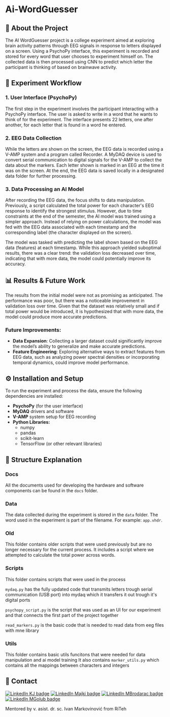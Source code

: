 # Ai-WordGuesser

## 🚀 About the Project

The AI WordGuesser project is a college experiment aimed at exploring brain activity patterns through EEG signals in response to letters displayed on a screen. Using a PsychoPy interface, this experiment is recorded and stored for every word that user chooses to experiment himself on. The collected data is then processed using CNN to predict which letter the participant is thinking of based on brainwave activity.

## 🔬 Experiment Workflow

### 1. User Interface (PsychoPy)

The first step in the experiment involves the participant interacting with a PsychoPy interface. The user is asked to write in a word that he wants to think of for the experiment. The interface presents 22 letters, one after another, for each letter that is found in a word he entered.

### 2. EEG Data Collection

While the letters are shown on the screen, the EEG data is recorded using a V-AMP system and a program called Recorder. A MyDAQ device is used to convert serial communication to digital signals for the V-AMP to collect the data about the markers. Each letter shown is marked in an EEG at the time it was on the screen. At the end, the EEG data is saved locally in a designated data folder for further processing.

### 3. Data Processing an AI Model

After recording the EEG data, the focus shifts to data manipulation. Previously, a script calculated the total power for each character's EEG response to identify the strongest stimulus. However, due to time constraints at the end of the semester, the AI model was trained using a simpler approach. Instead of relying on power calculations, the model was fed with the EEG data associated with each timestamp and the corresponding label (the character displayed on the screen).

The model was tasked with predicting the label shown based on the EEG data (features) at each timestamp. While this approach yielded suboptimal results, there was a clear trend: the validation loss decreased over time, indicating that with more data, the model could potentially improve its accuracy.

## 📊 Results & Future Work

The results from the initial model were not as promising as anticipated. The performance was poor, but there was a noticeable improvement in validation loss over time. Given that the dataset was relatively small and if total power would be introduced, it is hypothesized that with more data, the model could produce more accurate predictions.

### Future Improvements:

- **Data Expansion**: Collecting a larger dataset could significantly improve the model’s ability to generalize and make accurate predictions.
- **Feature Engineering**: Exploring alternative ways to extract features from EEG data, such as analyzing power spectral densities or incorporating temporal dynamics, could improve model performance.

## ⚙️ Installation and Setup

To run the experiment and process the data, ensure the following dependencies are installed:

- **PsychoPy** (for the user interface)
- **MyDAQ** drivers and software
- **V-AMP** system setup for EEG recording
- **Python Libraries:**
  - numpy
  - pandas
  - scikit-learn
  - TensorFlow (or other relevant libraries)

## 📙 Structure Explanation

### Docs
All the documents used for developing the hardware and software components can be found in the `docs` folder.

### Data
The data collected during the experiment is stored in the `data` folder. 
The word used in the experiment is part of the filename. For example: `app.vhdr`.

### Old
This folder contains older scripts that were used previously but are no longer necessary for the current process. 
It includes a script where we attempted to calculate the total power across words.

### Scripts
This folder contains scripts that were used in the process

`mydaq.py` has the fully updated code that transmits letters trough serial communication (USB port) into mydaq which it transfers it out trough it's digital ports

`psychopy_script.py` is the script that was used as an UI for our experiment and that connects the first part of the project together

`read_markers.py` is the basic code that is needed to read data from eeg files with mne library

### Utils
This folder contains basic utils funcitons that were needed for data manipulation and ai model training
It also contains `marker_utils.py` which contains all the mappings between characters and integers

## 📧 Contact

[![LinkedIn KJ badge](https://img.shields.io/badge/LinkedIn-kjakopovic-%230A66C2?logo=linkedin&logoColor=white&labelColor=gray)](https://www.linkedin.com/in/karlo-jakopovi%C4%87-24595027a/)
[![LinkedIn Majki badge](https://img.shields.io/badge/LinkedIn-majki-%230A66C2?logo=linkedin&logoColor=white&labelColor=gray)](https://www.linkedin.com/in/marin-mikulec-26b0a829b/)
[![LinkedIn MBrodarac badge](https://img.shields.io/badge/LinkedIn-mbrodarac-196CBF)](https://www.linkedin.com/in/matej-brodarac-b866562ba/)
[![LinkedIn MGolub badge](https://img.shields.io/badge/LinkedIn-mgolub-196CBF)](https://www.linkedin.com/in/matej-golub-70a837235/)

Mentored by v. asist. dr. sc. Ivan Markovinović from RiTeh
